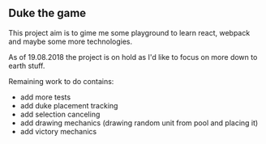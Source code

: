 ## Duke the game

This project aim is to gime me some playground to learn react, webpack and maybe some more technologies.  
  
As of 19.08.2018 the project is on hold as I'd like to focus on more down to earth stuff.  
  
Remaining work to do contains:
* add more tests
* add duke placement tracking
* add selection canceling
* add drawing mechanics (drawing random unit from pool and placing it)
* add victory mechanics
